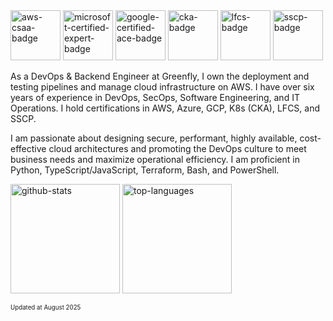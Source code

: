 <img src="https://github.com/jackylamhk/jackylamhk/assets/103398226/de4673c7-2bb0-486d-b978-1d85ab8bcee9" alt="aws-csaa-badge" width="80"/>
<img src="https://github.com/jackylamhk/jackylamhk/assets/103398226/3d948b19-2c32-46d7-ad81-c512f133898d" alt="microsoft-certified-expert-badge" width="80"/>
<img src="https://github.com/jackylamhk/jackylamhk/assets/103398226/5bc22c3e-d277-4e99-91e6-451156b44fc39" alt="google-certified-ace-badge" width="80"/>
<img src="https://github.com/user-attachments/assets/5361ac78-72c5-4f4f-98b8-024398508d97" alt="cka-badge" width="80"/>
<img src="https://github.com/user-attachments/assets/59107e25-b71a-4692-a405-ff0c2c13808d" alt="lfcs-badge" width="80"/>
<img src="https://github.com/jackylamhk/jackylamhk/assets/103398226/59a3a6fa-f53f-446c-b8d8-8dec127cc1f2" alt="sscp-badge" width="80"/>
<br />

As a DevOps & Backend Engineer at Greenfly, I own the deployment and testing pipelines and manage cloud infrastructure on AWS. I have over six years of experience in DevOps, SecOps, Software Engineering, and IT Operations. I hold certifications in AWS, Azure, GCP, K8s (CKA), LFCS, and SSCP.

I am passionate about designing secure, performant, highly available, cost-effective cloud architectures and promoting the DevOps culture to meet business needs and maximize operational efficiency. I am proficient in Python, TypeScript/JavaScript, Terraform, Bash, and PowerShell.

<img src="https://github.com/user-attachments/assets/b554336a-9cb2-4d9d-81ea-5696e31971f6" alt="github-stats" height="175"/>
<img src="https://github.com/user-attachments/assets/af49f8fd-f7cc-4164-a5da-f929dc7c32c1" alt="top-languages" height="175"/>

<sup><sub>Updated at August 2025</sub></sup>
